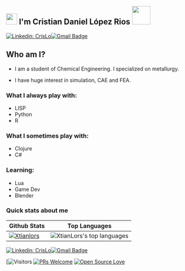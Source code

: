 <h2><img src="https://emojis.slackmojis.com/emojis/images/1643515023/10521/meow_code.gif?1643515023" width="30"/> I'm Cristian Daniel López Rios <img src="https://media.giphy.com/media/eJLQ2EDWIPHyJJoAzk/giphy.gif" width="50"/></h2>

[![Linkedin: CrisLo](https://img.shields.io/badge/-cristiand-blue?style=flat-square&logo=Linkedin&logoColor=white&link=https://www.linkedin.com/in/cristian-daniel-lópez-rios-48b3ba128)](https://www.linkedin.com/in/cristiand-lopezrios)[![Gmail Badge](https://img.shields.io/badge/-crisdalori@gmail.com-c14438?style=flat-square&logo=Gmail&logoColor=white&link=mailto:crisdalori@gmail.com)](mailto:crisdalori@gmail.com)

## Who am I?

* I am a student of Chemical Engineering. I specialized on metallurgy.

* I have huge interest in simulation, CAE and FEA.


### What I always play with:
* LISP
* Python
* R

### What I sometimes play with:
* Clojure
* C#

### Learning:
* Lua
* Game Dev
* Blender

### Quick stats about me
| Github Stats | Top Languages |
| --- | --- |
| [![Xtianlors](https://github-readme-stats.vercel.app/api?username=XtianLors)](https://github.com/XtianLors/github-readme-stats) | ![XtianLors's top languages](https://github-readme-stats.vercel.app/api/top-langs/?username=XtianLors&show_icons=true&title_color=f6c32c&icon_color=f6c32c&text_color=9f9f9f&bg_color=151515&count_private=true&layout=compact) |

<!--
Separation
-->
[![Linkedin: CrisLo](https://img.shields.io/badge/-cristiand-blue?style=flat-square&logo=Linkedin&logoColor=white&link=https://www.linkedin.com/in/cristian-daniel-lópez-rios-48b3ba128)](https://www.linkedin.com/in/cristiand-lopezrios)[![Gmail Badge](https://img.shields.io/badge/-crisdalori@gmail.com-c14438?style=flat-square&logo=Gmail&logoColor=white&link=mailto:crisdalori@gmail.com)](mailto:crisdalori@gmail.com)

[![Visitors](https://visitor-badge.glitch.me/badge?page_id=XtianLors.XtianLors) 
[![PRs Welcome](https://img.shields.io/badge/PRs-welcome-brightgreen.svg?style=flat&logo=github)](https://github.com/XtianLors)
[![Open Source Love](https://badges.frapsoft.com/os/v2/open-source.svg?v=103)](https://github.com/XtianLors)

<!-- github profile inspired by:

-->

<!-- Stuff to add
![GitHub followers](https://img.shields.io/github/followers/XtianLors?label=Follow&style=social)
![](https://visitor-badge.glitch.me/badge?page_id=XtianLors.XtianLors)
![Waka Readme](https://github.com/anmol098/anmol098/workflows/Waka%20Readme/badge.svg)
-->

<!--  Interest in the display of this README? check out the following repos:
For stats:
https://github.com/athul/waka-readme

https://github.com/anuraghazra/github-readme-stats
-->